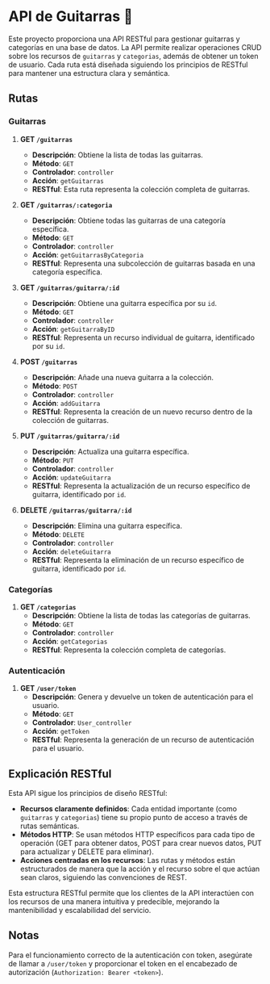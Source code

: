 # API de Guitarras 🎸

Este proyecto proporciona una API RESTful para gestionar guitarras y categorías en una base de datos. La API permite realizar operaciones CRUD sobre los recursos de `guitarras` y `categorias`, además de obtener un token de usuario. Cada ruta está diseñada siguiendo los principios de RESTful para mantener una estructura clara y semántica.

## Rutas

### Guitarras

1. **GET `/guitarras`**
   - **Descripción**: Obtiene la lista de todas las guitarras.
   - **Método**: `GET`
   - **Controlador**: `controller`
   - **Acción**: `getGuitarras`
   - **RESTful**: Esta ruta representa la colección completa de guitarras.

2. **GET `/guitarras/:categoria`**
   - **Descripción**: Obtiene todas las guitarras de una categoría específica.
   - **Método**: `GET`
   - **Controlador**: `controller`
   - **Acción**: `getGuitarrasByCategoria`
   - **RESTful**: Representa una subcolección de guitarras basada en una categoría específica.

3. **GET `/guitarras/guitarra/:id`**
   - **Descripción**: Obtiene una guitarra específica por su `id`.
   - **Método**: `GET`
   - **Controlador**: `controller`
   - **Acción**: `getGuitarraByID`
   - **RESTful**: Representa un recurso individual de guitarra, identificado por su `id`.

4. **POST `/guitarras`**
   - **Descripción**: Añade una nueva guitarra a la colección.
   - **Método**: `POST`
   - **Controlador**: `controller`
   - **Acción**: `addGuitarra`
   - **RESTful**: Representa la creación de un nuevo recurso dentro de la colección de guitarras.

5. **PUT `/guitarras/guitarra/:id`**
   - **Descripción**: Actualiza una guitarra específica.
   - **Método**: `PUT`
   - **Controlador**: `controller`
   - **Acción**: `updateGuitarra`
   - **RESTful**: Representa la actualización de un recurso específico de guitarra, identificado por `id`.

6. **DELETE `/guitarras/guitarra/:id`**
   - **Descripción**: Elimina una guitarra específica.
   - **Método**: `DELETE`
   - **Controlador**: `controller`
   - **Acción**: `deleteGuitarra`
   - **RESTful**: Representa la eliminación de un recurso específico de guitarra, identificado por `id`.

### Categorías

1. **GET `/categorias`**
   - **Descripción**: Obtiene la lista de todas las categorías de guitarras.
   - **Método**: `GET`
   - **Controlador**: `controller`
   - **Acción**: `getCategorias`
   - **RESTful**: Representa la colección completa de categorías.

### Autenticación

1. **GET `/user/token`**
   - **Descripción**: Genera y devuelve un token de autenticación para el usuario.
   - **Método**: `GET`
   - **Controlador**: `User_controller`
   - **Acción**: `getToken`
   - **RESTful**: Representa la generación de un recurso de autenticación para el usuario.

## Explicación RESTful

Esta API sigue los principios de diseño RESTful:
- **Recursos claramente definidos**: Cada entidad importante (como `guitarras` y `categorias`) tiene su propio punto de acceso a través de rutas semánticas.
- **Métodos HTTP**: Se usan métodos HTTP específicos para cada tipo de operación (GET para obtener datos, POST para crear nuevos datos, PUT para actualizar y DELETE para eliminar).
- **Acciones centradas en los recursos**: Las rutas y métodos están estructurados de manera que la acción y el recurso sobre el que actúan sean claros, siguiendo las convenciones de REST.

Esta estructura RESTful permite que los clientes de la API interactúen con los recursos de una manera intuitiva y predecible, mejorando la mantenibilidad y escalabilidad del servicio.

## Notas

Para el funcionamiento correcto de la autenticación con token, asegúrate de llamar a `/user/token` y proporcionar el token en el encabezado de autorización (`Authorization: Bearer <token>`).

